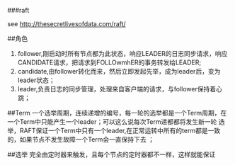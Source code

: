 ###raft

see  http://thesecretlivesofdata.com/raft/ 

##角色
1. follower,刚启动时所有节点都为此状态，响应LEADER的日志同步请求，响应CANDIDATE请求，把请求到FOLLOwmhER的事务转发给LEADER; 
2. candidate,由follower转化而来，然后立即发起先举，成为leader后，变为leader状态；
3. leader,负责日志的同步管理，处理来自客户端的请求，与follower保持着心跳；

##Term
一个选举周期，连续递增的编号，每一轮的选举都是一个Term周期，在一个Term中只能产生一个leader；可以这么说每次Term递都都将发生新一轮
选举，RAFT保证一个Term中只有一个leader,在正常运转中所有的term都是一致的，如果节点不发生故障一个Term会一直保持下去 ；

##选举
完全由定时器来触发，且每个节点的定时器都不一样，这样就能保证